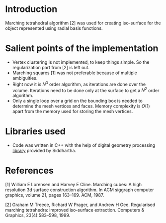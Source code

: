 # Introduction
Marching tetrahedral algorithm [2] was used for creating iso-surface for the object represented using radial basis functions.

# Salient points of the implementation
* Vertex clustering is not implemented, to keep things simple. So the regularization part from [2] is left out.
* Marching squares [1] was not preferable because of multiple ambiguities.
* Right now it is $N^3$ order algorithm, as iterations are done over the volume. Iterations need to be done only at the surface to get a $N^2$ order algorithm.
* Only a single loop over a grid on the bounding box is needed to determine the mesh vertices and faces. Memory complexity is $O(1)$ apart from the memory used for storing the mesh vertices.

# Libraries used
* Code was written in C++ with the help of digital geometry processing [library](https://github.com/sidch/DGP) provided by Siddhartha.

# References
[1] William E Lorensen and Harvey E Cline. Marching cubes: A high resolution 3d
surface construction algorithm. In ACM siggraph computer graphics, volume 21,
pages 163–169. ACM, 1987.

[2] Graham M Treece, Richard W Prager, and Andrew H Gee. Regularised marching
tetrahedra: improved iso-surface extraction. Computers & Graphics, 23(4):583–598,
1999.
